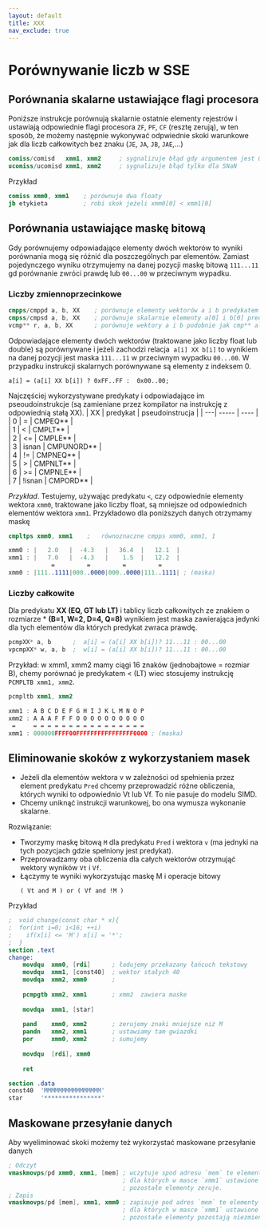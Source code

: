 ```yaml
---
layout: default
title: XXX
nav_exclude: true
---
```



# Porównywanie liczb w SSE

## Porównania skalarne ustawiające flagi procesora

Poniższe instrukcje porównują skalarnie ostatnie elementy rejestrów i ustawiają odpowiednie flagi procesora `ZF`, `PF`, `CF`  (resztę zerują),
w ten sposób, że możemy następnie wykonywać odpwiednie skoki warunkowe jak dla liczb całkowitych bez znaku (`JE`, `JA`, `JB`, `JAE`,...)
```nasm
comiss/comisd   xmm1, xmm2     ; sygnalizuje błąd gdy argumentem jest QNaN lub SNaN
ucomiss/ucomisd xmm1, xmm2     ; sygnalizuje błąd tylko dla SNaN
```

Przykład
```nasm
comiss xmm0, xmm1    ; porównuje dwa floaty
jb etykieta          ; robi skok jeżeli xmm0[0] < xmm1[0]
```

## Porównania ustawiające maskę bitową
Gdy porównujemy odpowiadające elementy dwóch wektorów to wyniki porównania mogą się różnić dla poszczególnych par elementów.
Zamiast pojedynczego wyniku otrzymujemy na danej pozycji maskę bitową `111...11` gd porównanie zwróci prawdę lub `00...00` w przeciwnym wypadku.

### Liczby zmiennoprzecinkowe
```nasm
cmpps/cmppd a, b, XX    ; porównuje elementy wektorów a i b predykatem XX, maskę zapisuje w a
cmpss/cmpsd a, b, XX    ; porównuje skalarnie elementy a[0] i b[0] predykatem XX
vcmp** r, a, b, XX      ; porównuje wektory a i b podobnie jak cmp** ale maskę zapisuje w r  
```
Odpowiadające elementy dwóch wektorów (traktowane jako liczby float lub double) są porównywane i jeżeli zachodzi relacja  `a[i] XX b[i]` to wynikiem na danej pozycji jest maska `111...11` w przeciwnym wypadku `00...00`.  W przypadku instrukcji skalarnych porównywane są elementy z indeksem 0. 
```
a[i] = (a[i] XX b[i]) ? 0xFF..FF :  0x00..00;
```

Najczęściej wykorzystywane predykaty i odpowiadające im pseoudoinstrukcje (są zamieniane przez kompilator na instrukcję z odpowiednią stałą XX).
| XX | predykat | pseudoinstrucja |
| ---| -----    |  ----           |  
|  0 |  =       | CMPEQ**         |    
|  1 |  <       | CMPLT**         |    
|  2 |  <=      | CMPLE**         |    
|  3 |  isnan   | CMPUNORD**      |    
|  4 |  !=      | CMPNEQ**        |    
|  5 |  >       | CMPNLT**        |    
|  6 |  >=      | CMPNLE**        |    
|  7 |  !isnan  | CMPORD**        |    

*Przykład*. Testujemy, używając predykatu `<`, czy odpowiednie elementy wektora `xmm0`, traktowane jako liczby float, 
są mniejsze od odpowiednich elementów wektora `xmm1`. 
Przykładowo dla poniższych danych otrzymamy maskę
```nasm
cmpltps xmm0, xmm1    ;   równoznaczne cmpps xmm0, xmm1, 1

xmm0 : |   2.0   |  -4.3   |   36.4  |   12.1  |
xmm1 : |   7.0   |  -4.3   |    1.5  |   12.2  | 
            =         =         =         =
xmm0 : |111..1111|000..0000|000..0000|111..1111| ; (maska)
```

### Liczby całkowite 

Dla predykatu **XX (EQ, GT lub LT)** i tablicy liczb całkowitych ze znakiem o rozmiarze * **(B=1, W=2, D=4, Q=8)** 
wynikiem jest maska zawierająca jedynki dla tych elementów dla których predykat zwraca prawdę. 
```nasm
pcmpXX* a, b      ;  a[i] = (a[i] XX b[i])? 11...11 : 00...00     
vpcmpXX* w, a, b  ;  w[i] = (a[i] XX b[i])? 11...11 : 00...00
``` 

Przykład: w xmm1, xmm2 mamy ciągi 16 znaków (jednobajtowe = rozmiar B), chemy porównać je predykatem < (LT) wiec stosujemy instrukcję `PCMPLTB xmm1, xmm2`.
```nasm
pcmpltb xmm1, xmm2

xmm1 : A B C D E F G H I J K L M N O P
xmm2 : A A A F F F O O O O O O O O O O
 =     = = = = = = = = = = = = = = = =
xmm1 : 000000FFFF00FFFFFFFFFFFFFFFF0000 ; (maska)
```
## Eliminowanie skoków z wykorzystaniem masek

* Jeżeli dla elementów wektora v w zależności od spełnienia przez element predykatu `Pred` chcemy przeprowadzić różne obliczenia, których wyniki to odpowiednio Vt lub Vf. To nie pasuje do modelu SIMD.
* Chcemy uniknąć instrukcji warunkowej, bo ona wymusza wykonanie skalarne.

Rozwiązanie:
* Tworzymy maskę bitową `M` dla predykatu `Pred` i wektora `v` (ma jednyki na tych pozycjach gdzie spełniony jest predykat).
* Przeprowadzamy oba obliczenia dla całych wektorów otrzymująć wektory wyników `Vt` i `Vf`.
* Łączymy te wyniki wykorzystując maskę M i operacje bitowy
  ```
  ( Vt and M ) or ( Vf and !M )
  ``` 
  
Przykład
```nasm 
;  void change(const char * x){
;  for(int i=0; i<16; ++i)
;    if(x[i] <= 'M') x[i] = '*';
;  }
section .text 
change:
    movdqu  xmm0, [rdi]      ; ładujemy przekazany łańcuch tekstowy
    movdqu  xmm1, [const40]  ; wektor stałych 40
    movdqa  xmm2, xmm0       ; 
 
    pcmpgtb xmm2, xmm1       ; xmm2  zawiera maske
 
    movdqa  xmm1, [star]
 
    pand    xmm0, xmm2       ; zerujemy znaki mniejsze niż M      
    pandn   xmm2, xmm1       ; ustawiamy tam gwiazdki
    por     xmm0, xmm2       ; sumujemy 
 
    movdqu  [rdi], xmm0
 
    ret

section .data 
const40  'MMMMMMMMMMMMMMMM' 
star     '****************' 
```

## Maskowane przesyłanie danych

Aby wyeliminować skoki możemy też wykorzystać maskowane przesyłanie danych
```nasm
; Odczyt
vmaskmovps/pd xmm0, xmm1, [mem] ; wczytuje spod adresu `mem` te elementy wektora `xmm0` 
                                ; dla których w masce `xmm1` ustawione są jedynki, 
                                ; pozostałe elementy zeruje.
; Zapis
vmaskmovps/pd [mem], xmm1, xmm0 ; zapisuje pod adres `mem` te elementy wektora `xmm0` 
                                ; dla których w masce `xmm1` ustawione są jedynki, 
                                ; pozostałe elementy pozostają niezmienione.
```
